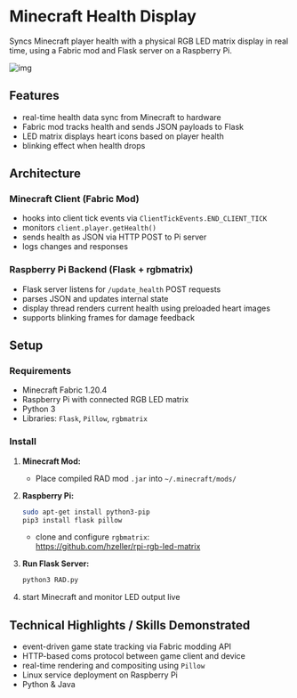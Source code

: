 # Minecraft Health Display

Syncs Minecraft player health with a physical RGB LED matrix display in real time, using a Fabric mod and Flask server on a Raspberry Pi.

![img](https://github.com/felomousa/R.A.D/assets/149443735/10891976-59bf-4817-855f-8574e1e70712)

## Features
- real-time health data sync from Minecraft to hardware
- Fabric mod tracks health and sends JSON payloads to Flask
- LED matrix displays heart icons based on player health
- blinking effect when health drops

## Architecture

### Minecraft Client (Fabric Mod)
- hooks into client tick events via `ClientTickEvents.END_CLIENT_TICK`
- monitors `client.player.getHealth()`
- sends health as JSON via HTTP POST to Pi server
- logs changes and responses

### Raspberry Pi Backend (Flask + rgbmatrix)
- Flask server listens for `/update_health` POST requests
- parses JSON and updates internal state
- display thread renders current health using preloaded heart images
- supports blinking frames for damage feedback

## Setup

### Requirements
- Minecraft Fabric 1.20.4
- Raspberry Pi with connected RGB LED matrix
- Python 3
- Libraries: `Flask`, `Pillow`, `rgbmatrix`

### Install

1. **Minecraft Mod:**
   - Place compiled RAD mod `.jar` into `~/.minecraft/mods/`

2. **Raspberry Pi:**
   ```bash
   sudo apt-get install python3-pip
   pip3 install flask pillow
   ```

   - clone and configure `rgbmatrix`:  
     https://github.com/hzeller/rpi-rgb-led-matrix

3. **Run Flask Server:**
   ```bash
   python3 RAD.py
   ```

4. start Minecraft and monitor LED output live

## Technical Highlights / Skills Demonstrated

- event-driven game state tracking via Fabric modding API
- HTTP-based coms protocol between game client and device
- real-time rendering and compositing using `Pillow`
- Linux service deployment on Raspberry Pi
- Python & Java
